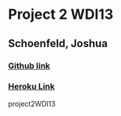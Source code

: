 # Project 2 WDI13

## Schoenfeld, Joshua

### [Github link](https://github.com/Brocier/project2WDI13)

### [Heroku Link]()

project2WDI13
